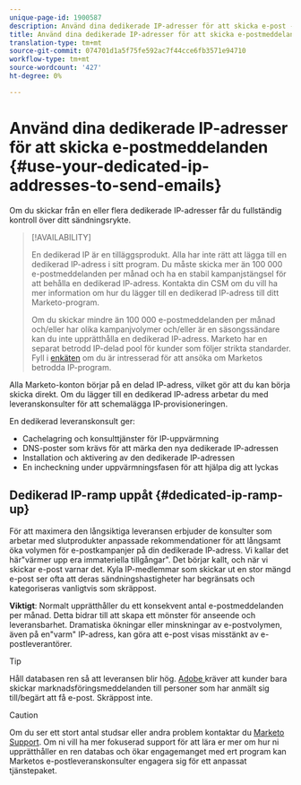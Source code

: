 ```yaml
---
unique-page-id: 1900587
description: Använd dina dedikerade IP-adresser för att skicka e-post - Marketo Docs - produktdokumentation
title: Använd dina dedikerade IP-adresser för att skicka e-postmeddelanden
translation-type: tm+mt
source-git-commit: 074701d1a5f75fe592ac7f44cce6fb3571e94710
workflow-type: tm+mt
source-wordcount: '427'
ht-degree: 0%

---
```



# Använd dina dedikerade IP-adresser för att skicka e-postmeddelanden {#use-your-dedicated-ip-addresses-to-send-emails}

Om du skickar från en eller flera dedikerade IP-adresser får du fullständig kontroll över ditt sändningsrykte.

>[!AVAILABILITY]
>
>En dedikerad IP är en tilläggsprodukt. Alla har inte rätt att lägga till en dedikerad IP-adress i sitt program. Du måste skicka mer än 100 000 e-postmeddelanden per månad och ha en stabil kampanjstängsel för att behålla en dedikerad IP-adress. Kontakta din CSM om du vill ha mer information om hur du lägger till en dedikerad IP-adress till ditt Marketo-program.
>
>Om du skickar mindre än 100 000 e-postmeddelanden per månad och/eller har olika kampanjvolymer och/eller är en säsongssändare kan du inte upprätthålla en dedikerad IP-adress. Marketo har en separat betrodd IP-delad pool för kunder som följer strikta standarder. Fyll i [enkäten](https://na-sjg.marketo.com/lp/marketoprivacydemo/Trusted-IP-Sending-Range-Program.html) om du är intresserad för att ansöka om Marketos betrodda IP-program.

Alla Marketo-konton börjar på en delad IP-adress, vilket gör att du kan börja skicka direkt. Om du lägger till en dedikerad IP-adress arbetar du med leveranskonsulter för att schemalägga IP-provisioneringen.

En dedikerad leveranskonsult ger:

* Cachelagring och konsulttjänster för IP-uppvärmning
* DNS-poster som krävs för att märka den nya dedikerade IP-adressen
* Installation och aktivering av den dedikerade IP-adressen
* En incheckning under uppvärmningsfasen för att hjälpa dig att lyckas

## Dedikerad IP-ramp uppåt {#dedicated-ip-ramp-up}

För att maximera den långsiktiga leveransen erbjuder de konsulter som arbetar med slutprodukter anpassade rekommendationer för att långsamt öka volymen för e-postkampanjer på din dedikerade IP-adress. Vi kallar det här&quot;värmer upp era immateriella tillgångar&quot;. Det börjar kallt, och när vi skickar e-post varnar det. Kyla IP-medlemmar som skickar ut en stor mängd e-post ser ofta att deras sändningshastigheter har begränsats och kategoriseras vanligtvis som skräppost.

**Viktigt**: Normalt upprätthåller du ett konsekvent antal e-postmeddelanden per månad. Detta bidrar till att skapa ett mönster för anseende och leveransbarhet. Dramatiska ökningar eller minskningar av e-postvolymen, även på en&quot;varm&quot; IP-adress, kan göra att e-post visas misstänkt av e-postleverantörer.

>[!TIP]
>
>Håll databasen ren så att leveransen blir hög. [Adobe ](https://www.adobe.com/legal/terms/aup.html) kräver att kunder bara skickar marknadsföringsmeddelanden till personer som har anmält sig till/begärt att få e-post. Skräppost inte.

>[!CAUTION]
>
>Om du ser ett stort antal studsar eller andra problem kontaktar du [Marketo Support](https://nation.marketo.com/t5/Support/ct-p/Support). Om ni vill ha mer fokuserad support för att lära er mer om hur ni upprätthåller en ren databas och ökar engagemanget med ert program kan Marketos e-postleveranskonsulter engagera sig för ett anpassat tjänstepaket.
